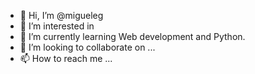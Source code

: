 - 👋 Hi, I’m @migueleg
- 👀 I’m interested in 
- 🌱 I’m currently learning Web development and Python.
- 💞️ I’m looking to collaborate on ...
- 📫 How to reach me ...

<!---
migueleg/migueleg is a ✨ special ✨ repository because its `README.md` (this file) appears on your GitHub profile.
You can click the Preview link to take a look at your changes.
--->
